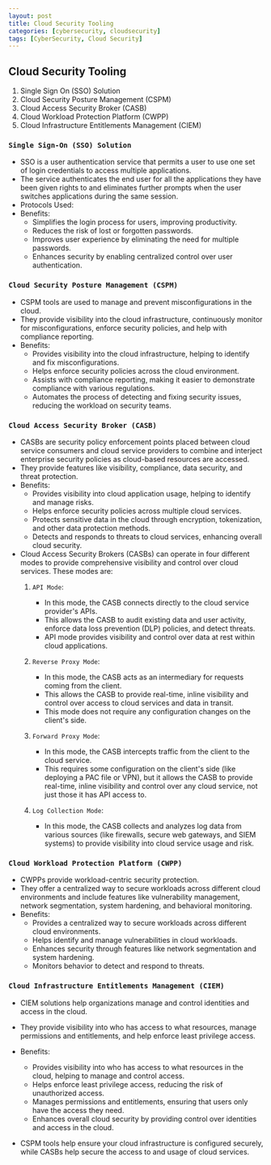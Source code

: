 ```yaml
---
layout: post
title: Cloud Security Tooling
categories: [cybersecurity, cloudsecurity]
tags: [CyberSecurity, Cloud Security]
---
```


## Cloud Security Tooling

1. Single Sign On (SSO) Solution
2. Cloud Security Posture Management (CSPM)
3. Cloud Access Security Broker (CASB)
4. Cloud Workload Protection Platform (CWPP)
5. Cloud Infrastructure Entitlements Management (CIEM)


### `Single Sign-On (SSO) Solution`

- SSO is a user authentication service that permits a user to use one set of login credentials to access multiple applications.
- The service authenticates the end user for all the applications they have been given rights to and eliminates further prompts when the user switches applications during the same session.
- Protocols Used: 
- Benefits:
    + Simplifies the login process for users, improving productivity.
    + Reduces the risk of lost or forgotten passwords.
    + Improves user experience by eliminating the need for multiple passwords.
    + Enhances security by enabling centralized control over user authentication.

### `Cloud Security Posture Management (CSPM)`

- CSPM tools are used to manage and prevent misconfigurations in the cloud. 
- They provide visibility into the cloud infrastructure, continuously monitor for misconfigurations, enforce security policies, and help with compliance reporting.
- Benefits:
    + Provides visibility into the cloud infrastructure, helping to identify and fix misconfigurations.
    + Helps enforce security policies across the cloud environment.
    + Assists with compliance reporting, making it easier to demonstrate compliance with various regulations.
    + Automates the process of detecting and fixing security issues, reducing the workload on security teams.

### `Cloud Access Security Broker (CASB)`

- CASBs are security policy enforcement points placed between cloud service consumers and cloud service providers to combine and interject enterprise security policies as cloud-based resources are accessed. 
- They provide features like visibility, compliance, data security, and threat protection.
- Benefits:
    + Provides visibility into cloud application usage, helping to identify and manage risks.
    + Helps enforce security policies across multiple cloud services.
    + Protects sensitive data in the cloud through encryption, tokenization, and other data protection methods.
    + Detects and responds to threats to cloud services, enhancing overall cloud security.
- Cloud Access Security Brokers (CASBs) can operate in four different modes to provide comprehensive visibility and control over cloud services. These modes are:
    1. `API Mode`: 
        - In this mode, the CASB connects directly to the cloud service provider's APIs. 
        - This allows the CASB to audit existing data and user activity, enforce data loss prevention (DLP) policies, and detect threats. 
        - API mode provides visibility and control over data at rest within cloud applications.

    2. `Reverse Proxy Mode`: 
        - In this mode, the CASB acts as an intermediary for requests coming from the client. 
        - This allows the CASB to provide real-time, inline visibility and control over access to cloud services and data in transit. 
        - This mode does not require any configuration changes on the client's side.

    3. `Forward Proxy Mode`: 
        - In this mode, the CASB intercepts traffic from the client to the cloud service. 
        - This requires some configuration on the client's side (like deploying a PAC file or VPN), but it allows the CASB to provide real-time, inline visibility and control over any cloud service, not just those it has API access to.

    4. `Log Collection Mode`: 
        - In this mode, the CASB collects and analyzes log data from various sources (like firewalls, secure web gateways, and SIEM systems) to provide visibility into cloud service usage and risk.


### `Cloud Workload Protection Platform (CWPP)`

- CWPPs provide workload-centric security protection. 
- They offer a centralized way to secure workloads across different cloud environments and include features like vulnerability management, network segmentation, system hardening, and behavioral monitoring.
- Benefits:
    + Provides a centralized way to secure workloads across different cloud environments.
    + Helps identify and manage vulnerabilities in cloud workloads.
    + Enhances security through features like network segmentation and system hardening.
    + Monitors behavior to detect and respond to threats.


### `Cloud Infrastructure Entitlements Management (CIEM)`
- CIEM solutions help organizations manage and control identities and access in the cloud. 
- They provide visibility into who has access to what resources, manage permissions and entitlements, and help enforce least privilege access.
- Benefits:
    + Provides visibility into who has access to what resources in the cloud, helping to manage and control access.
    + Helps enforce least privilege access, reducing the risk of unauthorized access.
    + Manages permissions and entitlements, ensuring that users only have the access they need.
    + Enhances overall cloud security by providing control over identities and access in the cloud.


-  CSPM tools help ensure your cloud infrastructure is configured securely, while CASBs help secure the access to and usage of cloud services.